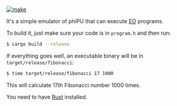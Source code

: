[![make](https://github.com/yegor256/phi-emu/actions/workflows/make.yml/badge.svg)](https://github.com/yegor256/phi-emu/actions/workflows/make.yml)

It's a simple emulator of phiPU that can execute 
[EO](https://www.eolang.org) programs. 

To build it, just make sure your code is in `program.h` and then run:

```bash
$ cargo build --release
```

If everything goes well, an executable binary will be in `target/release/fibonacci`:

```bash
$ time target/release/fibonacci 17 1000
```

This will calculate 17th Fibonacci number 1000 times.

You need to have [Rust](https://www.rust-lang.org/tools/install) installed.
